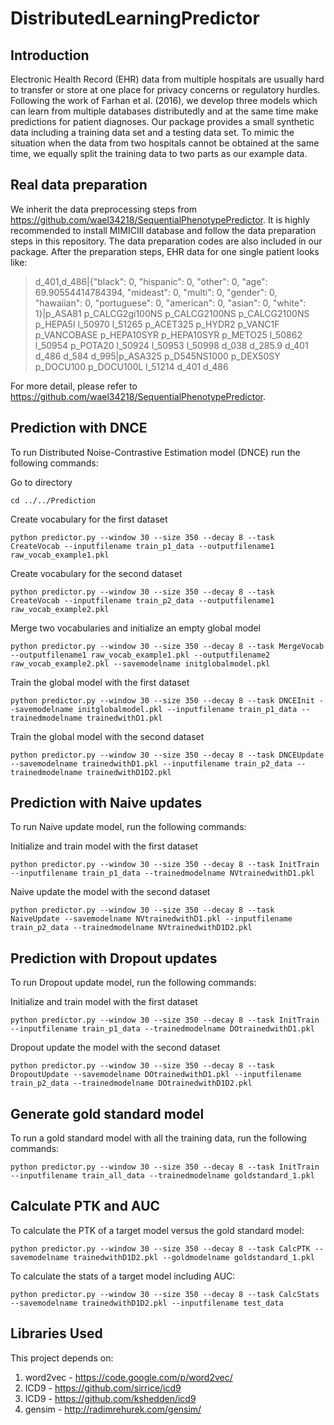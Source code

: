 # DistributedLearningPredictor


## Introduction
Electronic Health Record (EHR) data from multiple hospitals are usually hard to transfer or store at one place for privacy concerns or regulatory hurdles.  Following the work of Farhan et al. (2016), we develop three models which can learn from multiple databases distributedly and at the same time make predictions for patient diagnoses.  Our package provides a small synthetic data including a training data set and a testing data set.  To mimic the situation when the data from two hospitals cannot be obtained at the same time, we equally split the training data to two parts as our example data.

## Real data preparation

We inherit the data preprocessing steps from https://github.com/wael34218/SequentialPhenotypePredictor.  It is highly recommended to install MIMICIII database and follow the data preparation steps in this repository.  The data preparation codes are also included in our package.  After the preparation steps, EHR data for one single patient looks like:

> d_401,d_486|{"black": 0, "hispanic": 0, "other": 0, "age": 69.90554414784394, "mideast": 0, "multi": 0, "gender": 0, "hawaiian": 0, "portuguese": 0, "american": 0, "asian": 0, "white": 1}|p_ASA81 p_CALCG2gi100NS p_CALCG2100NS p_CALCG2100NS p_HEPA5I l_50970 l_51265 p_ACET325 p_HYDR2 p_VANC1F p_VANCOBASE p_HEPA10SYR p_HEPA10SYR p_METO25 l_50862 l_50954 p_POTA20 l_50924 l_50953 l_50998 d_038 d_285.9 d_401 d_486 d_584 d_995|p_ASA325 p_D545NS1000 p_DEX50SY p_DOCU100 p_DOCU100L l_51214 d_401 d_486

For more detail, please refer to https://github.com/wael34218/SequentialPhenotypePredictor.

## Prediction with DNCE

To run Distributed Noise-Contrastive Estimation model (DNCE) run the following commands: 

Go to directory
   
    cd ../../Prediction

Create vocabulary for the first dataset

    python predictor.py --window 30 --size 350 --decay 8 --task CreateVocab --inputfilename train_p1_data --outputfilename1 raw_vocab_example1.pkl

Create vocabulary for the second dataset

    python predictor.py --window 30 --size 350 --decay 8 --task CreateVocab --inputfilename train_p2_data --outputfilename1 raw_vocab_example2.pkl

Merge two vocabularies and initialize an empty global model

    python predictor.py --window 30 --size 350 --decay 8 --task MergeVocab --outputfilename1 raw_vocab_example1.pkl --outputfilename2 raw_vocab_example2.pkl --savemodelname initglobalmodel.pkl

Train the global model with the first dataset

    python predictor.py --window 30 --size 350 --decay 8 --task DNCEInit --savemodelname initglobalmodel.pkl --inputfilename train_p1_data --trainedmodelname trainedwithD1.pkl

Train the global model with the second dataset

    python predictor.py --window 30 --size 350 --decay 8 --task DNCEUpdate --savemodelname trainedwithD1.pkl --inputfilename train_p2_data --trainedmodelname trainedwithD1D2.pkl

## Prediction with Naive updates

To run Naive update model, run the following commands:

Initialize and train model with the first dataset

    python predictor.py --window 30 --size 350 --decay 8 --task InitTrain --inputfilename train_p1_data --trainedmodelname NVtrainedwithD1.pkl

Naive update the model with the second dataset

    python predictor.py --window 30 --size 350 --decay 8 --task NaiveUpdate --savemodelname NVtrainedwithD1.pkl --inputfilename train_p2_data --trainedmodelname NVtrainedwithD1D2.pkl

## Prediction with Dropout updates

To run Dropout update model, run the following commands:

Initialize and train model with the first dataset

    python predictor.py --window 30 --size 350 --decay 8 --task InitTrain --inputfilename train_p1_data --trainedmodelname DOtrainedwithD1.pkl

Dropout update the model with the second dataset

    python predictor.py --window 30 --size 350 --decay 8 --task DropoutUpdate --savemodelname DOtrainedwithD1.pkl --inputfilename train_p2_data --trainedmodelname DOtrainedwithD1D2.pkl

## Generate gold standard model

To run a gold standard model with all the training data, run the following commands:

    python predictor.py --window 30 --size 350 --decay 8 --task InitTrain --inputfilename train_all_data --trainedmodelname goldstandard_1.pkl

## Calculate PTK and AUC

To calculate the PTK of a target model versus the gold standard model:

    python predictor.py --window 30 --size 350 --decay 8 --task CalcPTK --savemodelname trainedwithD1D2.pkl --goldmodelname goldstandard_1.pkl


To calculate the stats of a target model including AUC:

    python predictor.py --window 30 --size 350 --decay 8 --task CalcStats --savemodelname trainedwithD1D2.pkl --inputfilename test_data

## Libraries Used

This project depends on:

1. word2vec - https://code.google.com/p/word2vec/
2. ICD9 - https://github.com/sirrice/icd9
3. ICD9 - https://github.com/kshedden/icd9
4. gensim - http://radimrehurek.com/gensim/
